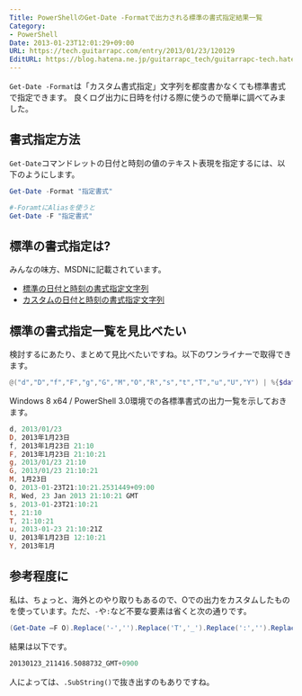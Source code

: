 ```yaml
---
Title: PowerShellのGet-Date -Formatで出力される標準の書式指定結果一覧
Category:
- PowerShell
Date: 2013-01-23T12:01:29+09:00
URL: https://tech.guitarrapc.com/entry/2013/01/23/120129
EditURL: https://blog.hatena.ne.jp/guitarrapc_tech/guitarrapc-tech.hatenablog.com/atom/entry/6802418398340376898
---
```


<!--
Date: 2013-01-23T12:01:29+09:00
URL: https://tech.guitarrapc.com/entry/2013/01/23/120129
-->

`Get-Date -Format`は「カスタム書式指定」文字列を都度書かなくても標準書式で指定できます。
良くログ出力に日時を付ける際に使うので簡単に調べてみました。

## 書式指定方法

`Get-Date`コマンドレットの日付と時刻の値のテキスト表現を指定するには、以下のようにします。

```ps1
Get-Date -Format "指定書式"

#-ForamtにAliasを使うと
Get-Date -F "指定書式"
```

## 標準の書式指定は?

みんなの味方、MSDNに記載されています。

* [標準の日付と時刻の書式指定文字列](http://msdn.microsoft.com/ja-jp/library/vstudio/az4se3k1.aspx)
* [カスタムの日付と時刻の書式指定文字列](http://msdn.microsoft.com/ja-jp/library/vstudio/8kb3ddd4.aspx)

## 標準の書式指定一覧を見比べたい

検討するにあたり、まとめて見比べたいですね。以下のワンライナーで取得できます。

```ps1
@("d","D","f","F","g","G","M","O","R","s","t","T","u","U","Y") | %{$date=Get-Date -F $_ ;"$_, $date"}
```

Windows 8 x64 / PowerShell 3.0環境での各標準書式の出力一覧を示しておきます。

```ps1
d, 2013/01/23
D, 2013年1月23日
f, 2013年1月23日 21:10
F, 2013年1月23日 21:10:21
g, 2013/01/23 21:10
G, 2013/01/23 21:10:21
M, 1月23日
O, 2013-01-23T21:10:21.2531449+09:00
R, Wed, 23 Jan 2013 21:10:21 GMT
s, 2013-01-23T21:10:21
t, 21:10
T, 21:10:21
u, 2013-01-23 21:10:21Z
U, 2013年1月23日 12:10:21
Y, 2013年1月
```


## 参考程度に

私は、ちょっと、海外とのやり取りもあるので、Oでの出力をカスタムしたものを使っています。ただ、`-`や`:`など不要な要素は省くと次の通りです。

```ps1
(Get-Date –F O).Replace('-','').Replace('T','_').Replace(':','').Replace(’+','_GMT+')
```

結果は以下です。

```ps1
20130123_211416.5088732_GMT+0900
```

人によっては、`.SubString()`で抜き出すのもありですね。
